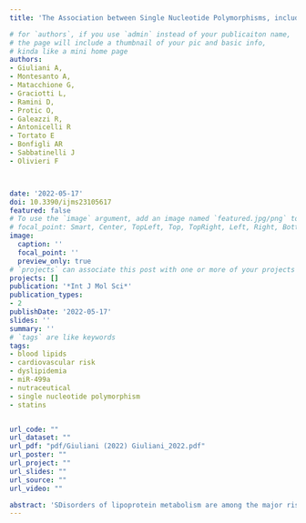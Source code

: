 ```yaml
---
title: 'The Association between Single Nucleotide Polymorphisms, including miR-499a Genetic Variants, and Dyslipidemia in Subjects Treated with Pharmacological or Phytochemical Lipid-Lowering Agents'

# for `authors`, if you use `admin` instead of your publicaiton name,
# the page will include a thumbnail of your pic and basic info,
# kinda like a mini home page
authors:
- Giuliani A, 
- Montesanto A, 
- Matacchione G, 
- Graciotti L, 
- Ramini D, 
- Protic O, 
- Galeazzi R, 
- Antonicelli R
- Tortato E
- Bonfigli AR
- Sabbatinelli J
- Olivieri F



date: '2022-05-17'
doi: 10.3390/ijms23105617
featured: false
# To use the `image` argument, add an image named `featured.jpg/png` to your page's folder.
# focal_point: Smart, Center, TopLeft, Top, TopRight, Left, Right, BottomLeft, Bottom, BottomRight.
image:
  caption: ''
  focal_point: ''
  preview_only: true
# `projects` can associate this post with one or more of your projects
projects: []
publication: '*Int J Mol Sci*'
publication_types:
- 2
publishDate: '2022-05-17'
slides: ''
summary: ''
# `tags` are like keywords
tags:
- blood lipids 
- cardiovascular risk
- dyslipidemia
- miR-499a
- nutraceutical
- single nucleotide polymorphism
- statins


url_code: ""
url_dataset: ""
url_pdf: "pdf/Giuliani (2022) Giuliani_2022.pdf"
url_poster: ""
url_project: ""
url_slides: ""
url_source: ""
url_video: ""

abstract: 'SDisorders of lipoprotein metabolism are among the major risk factors for cardiovascular disease (CVD) development. Single nucleotide polymorphisms (SNPs) have been associated with the individual variability in blood lipid profile and response to lipid-lowering treatments. Here, we genotyped 34 selected SNPs located in coding genes related to lipid metabolism, inflammation, coagulation, and a polymorphism in the MIR499 gene—a microRNA previously linked to CVD—to evaluate the association with lipid trait in subjects with moderate dyslipidemia not on lipid-lowering treatment (Treatment-naïve (TN) cohort, n = 125) and in patients treated with statins (STAT cohort, n = 302). We also explored the association between SNPs and the effect of a novel phytochemical lipid-lowering treatment in the TN cohort. We found that 6 SNPs (in the MIR499, TNFA, CETP, SOD2, and VEGFA genes) were associated with lipid traits in the TN cohort, while no association was found with the response to twelve-week phytochemical treatment. In the STAT cohort, nine SNPs (in the MIR499, CETP, CYP2C9, IL6, ABCC2, PON1, IL10, and VEGFA genes) were associated with lipid traits, three of which were in common with the TN cohort. Interestingly, in both cohorts, the presence of the rs3746444 MIR499 SNP was associated with a more favorable blood lipid profile. Our findings could add information to better understand the individual genetic variability in maintaining a low atherogenic lipid profile and the response to different lipid-lowering therapies.'
---
```


